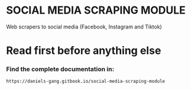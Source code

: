 # SOCIAL MEDIA SCRAPING MODULE
Web scrapers to social media (Facebook, Instagram and Tiktok)

# Read first before anything else
### Find the complete documentation in:
    https://daniels-gang.gitbook.io/social-media-scraping-module
